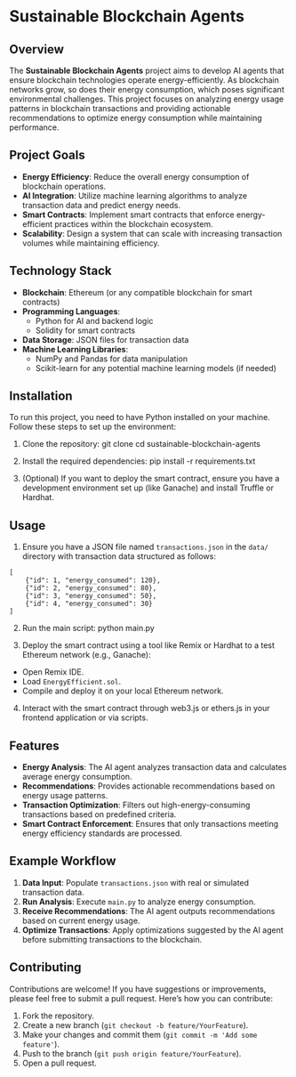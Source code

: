 # Sustainable Blockchain Agents

## Overview

The **Sustainable Blockchain Agents** project aims to develop AI agents that ensure blockchain technologies operate energy-efficiently. As blockchain networks grow, so does their energy consumption, which poses significant environmental challenges. This project focuses on analyzing energy usage patterns in blockchain transactions and providing actionable recommendations to optimize energy consumption while maintaining performance.

## Project Goals

- **Energy Efficiency**: Reduce the overall energy consumption of blockchain operations.
- **AI Integration**: Utilize machine learning algorithms to analyze transaction data and predict energy needs.
- **Smart Contracts**: Implement smart contracts that enforce energy-efficient practices within the blockchain ecosystem.
- **Scalability**: Design a system that can scale with increasing transaction volumes while maintaining efficiency.

## Technology Stack

- **Blockchain**: Ethereum (or any compatible blockchain for smart contracts)
- **Programming Languages**: 
  - Python for AI and backend logic
  - Solidity for smart contracts
- **Data Storage**: JSON files for transaction data
- **Machine Learning Libraries**: 
  - NumPy and Pandas for data manipulation
  - Scikit-learn for any potential machine learning models (if needed)


## Installation

To run this project, you need to have Python installed on your machine. Follow these steps to set up the environment:

1. Clone the repository:
git clone <repository-url>
cd sustainable-blockchain-agents

2. Install the required dependencies:
pip install -r requirements.txt

3. (Optional) If you want to deploy the smart contract, ensure you have a development environment set up (like Ganache) and install Truffle or Hardhat.

## Usage

1. Ensure you have a JSON file named `transactions.json` in the `data/` directory with transaction data structured as follows:
 ```
 [
     {"id": 1, "energy_consumed": 120},
     {"id": 2, "energy_consumed": 80},
     {"id": 3, "energy_consumed": 50},
     {"id": 4, "energy_consumed": 30}
 ]
 ```

2. Run the main script:
python main.py

3. Deploy the smart contract using a tool like Remix or Hardhat to a test Ethereum network (e.g., Ganache):
- Open Remix IDE.
- Load `EnergyEfficient.sol`.
- Compile and deploy it on your local Ethereum network.

4. Interact with the smart contract through web3.js or ethers.js in your frontend application or via scripts.

## Features

- **Energy Analysis**: The AI agent analyzes transaction data and calculates average energy consumption.
- **Recommendations**: Provides actionable recommendations based on energy usage patterns.
- **Transaction Optimization**: Filters out high-energy-consuming transactions based on predefined criteria.
- **Smart Contract Enforcement**: Ensures that only transactions meeting energy efficiency standards are processed.

## Example Workflow

1. **Data Input**: Populate `transactions.json` with real or simulated transaction data.
2. **Run Analysis**: Execute `main.py` to analyze energy consumption.
3. **Receive Recommendations**: The AI agent outputs recommendations based on current energy usage.
4. **Optimize Transactions**: Apply optimizations suggested by the AI agent before submitting transactions to the blockchain.

## Contributing

Contributions are welcome! If you have suggestions or improvements, please feel free to submit a pull request. Here’s how you can contribute:

1. Fork the repository.
2. Create a new branch (`git checkout -b feature/YourFeature`).
3. Make your changes and commit them (`git commit -m 'Add some feature'`).
4. Push to the branch (`git push origin feature/YourFeature`).
5. Open a pull request.
